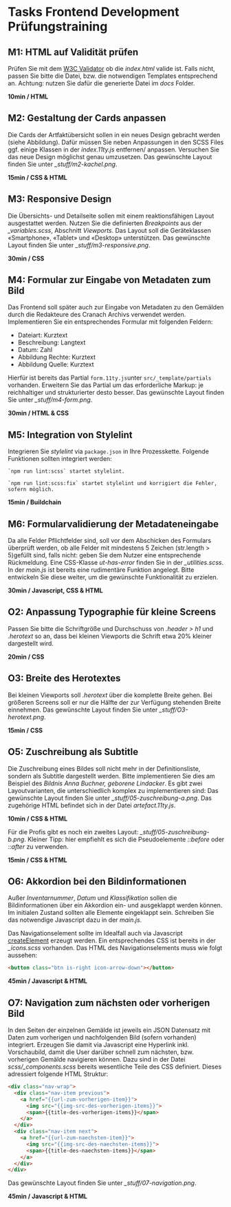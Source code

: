 # Tasks Frontend Development Prüfungstraining

## M1: HTML auf Validität prüfen

Prüfen Sie mit dem [W3C Validator](https://validator.w3.org/nu/#textarea) ob die *index.html* valide ist. Falls nicht, passen Sie bitte die Datei, bzw. die notwendigen Templates entsprechend an. Achtung: nutzen Sie dafür die generierte Datei im *docs* Folder.

**10min / HTML**

## M2: Gestaltung der Cards anpassen

Die Cards der Artfaktübersicht sollen in ein neues Design gebracht werden (siehe Abbildung). Dafür müssen Sie neben Anpassungen in den SCSS Files ggf. einige Klassen in der *index.11ty.js* entfernen/ anpassen. Versuchen Sie das neue Design möglichst genau umzusetzen.
Das gewünschte Layout finden Sie unter *_stuff/m2-kachel.png*.

**15min / CSS & HTML**

## M3: Responsive Design

Die Übersichts- und Detailseite sollen mit einem reaktionsfähigen Layout ausgestattet werden. Nutzen Sie die definierten *Breakpoints* aus der *_variables.scss*, Abschnitt *Viewports*.  Das Layout soll die Geräteklassen «Smartphone», «Tablet» und «Desktop» unterstützen. 
Das gewünschte Layout finden Sie unter *_stuff/m3-responsive.png*.

**30min / CSS**

## M4: Formular zur Eingabe von Metadaten zum Bild

Das Frontend soll später auch zur Eingabe von Metadaten zu den Gemälden durch die Redakteure des Cranach Archivs verwendet werden. Implementieren Sie ein entsprechendes Formular mit folgenden Feldern:

* Dateiart: Kurztext
* Beschreibung: Langtext
* Datum: Zahl
* Abbildung Rechte: Kurztext
* Abbildung Quelle: Kurztext

Hierfür ist bereits das Partial `form.11ty.js`unter `src/_template/partials` vorhanden. Erweitern Sie das Partial um das erforderliche Markup: je reichhaltiger und strukturierter desto besser. Das gewünschte Layout finden Sie unter *_stuff/m4-form.png*.


**30min / HTML & CSS**

## M5: Integration von Stylelint

Integrieren Sie *stylelint* via `package.json` in Ihre Prozesskette. Folgende Funktionen sollten integriert werden:

```
`npm run lint:scss` startet stylelint.

`npm run lint:scss:fix` startet stylelint und korrigiert die Fehler, sofern möglich.

``` 

**15min / Buildchain**

## M6: Formularvalidierung der Metadateneingabe

Da alle Felder Pflichtfelder sind, soll vor dem Abschicken des Formulars überprüft werden, ob alle Felder mit mindestens 5 Zeichen (str.length > 5)gefüllt sind, falls nicht: geben Sie dem Nutzer eine entsprechende Rückmeldung. Eine CSS-Klasse *ut-has-error* finden Sie in der *_utilities.scss*. In der *main.js* ist bereits eine rudimentäre Funktion angelegt. Bitte entwickeln Sie diese weiter, um die gewünschte Funktionalität zu erzielen.

**30min / Javascript, CSS & HTML**



## O2: Anpassung Typographie für kleine Screens

Passen Sie bitte die Schriftgröße und Durchschuss von *.header > h1* und *.herotext* so an, dass bei kleinen Viewports die Schrift etwa 20% kleiner dargestellt wird. 

**20min / CSS**

## O3: Breite des Herotextes

Bei kleinen Viewports soll *.herotext* über die komplette Breite gehen. Bei größeren Screens soll er nur die Hälfte der zur Verfügung stehenden Breite einnehmen. 
Das gewünschte Layout finden Sie unter *_stuff/O3-herotext.png*.

**15min / CSS**


## O5: Zuschreibung als Subtitle

Die Zuschreibung eines Bildes soll nicht mehr in der Definitionsliste, sondern als Subtitle dargestellt werden. Bitte implementieren Sie dies am Beispiel des *Bildnis Anna Buchner, geborene Lindacker*.  Es gibt zwei Layoutvarianten, die unterschiedlich komplex zu implementieren sind:
Das gewünschte Layout finden Sie unter *_stuff/05-zuschreibung-a.png*. Das zugehörige HTML befindet sich in der Datei *artefact.11ty.js*.

**10min / CSS & HTML**

Für die Profis gibt es noch ein zweites Layout: *_stuff/05-zuschreibung-b.png*. Kleiner Tipp: hier empfiehlt es sich die Pseudoelemente *::before* oder *::after* zu verwenden.

**15min / CSS & HTML**

## O6: Akkordion bei den Bildinformationen

Außer *Inventarnummer*, *Datum* und *Klassifikation* sollen die Bildinformationen über ein Akkordion ein- und ausgeklappt werden können. Im initialen Zustand sollten alle Elemente eingeklappt sein. Schreiben Sie das notwendige Javascript dazu in der *main.js*. 

Das Navigationselement sollte im Idealfall auch via Javascript [createElement](https://developer.mozilla.org/de/docs/Web/API/Document/createElement) erzeugt werden. Ein entsprechendes CSS ist bereits in der *_icons.scss* vorhanden. Das HTML des Navigationselements muss wie folgt aussehen:

```html
<button class="btn is-right icon-arrow-down"></button>
```

**45min / Javascript & HTML**

## O7: Navigation zum nächsten oder vorherigen Bild

In den Seiten der einzelnen Gemälde ist jeweils ein JSON Datensatz mit Daten zum vorherigen und nachfolgenden Bild (sofern vorhanden) integriert. Erzeugen Sie damit via Javascript eine Hyperlink inkl. Vorschaubild, damit die User darüber schnell zum nächsten, bzw. vorherigen Gemälde navigieren können. Dazu sind in der Datei *scss/_components.scss* bereits wesentliche Teile des CSS definiert. Dieses adressiert folgende HTML Struktur:

```html
<div class="nav-wrap">
  <div class="nav-item previous">
    <a href="{{url-zum-vorherigen-item}}">
      <img src="{{img-src-des-vorherigen-items}}">
      <span>{{title-des-vorherigen-items}}</span>
    </a>
  </div>
  <div class="nav-item next">
    <a href="{{url-zum-naechsten-item}}">
      <img src="{{img-src-des-naechsten-items}}">
      <span>{{title-des-naechsten-items}}</span>
    </a>
  </div>
</div>
```

Das gewünschte Layout finden Sie unter *_stuff/07-navigation.png*.

**45min / Javascript & HTML**


